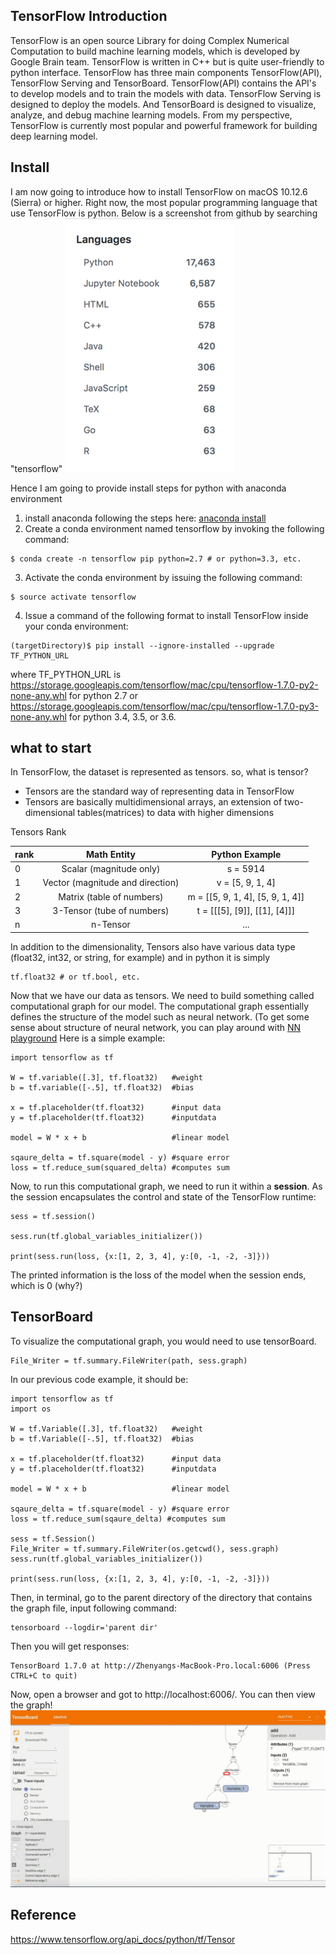 ## TensorFlow Introduction

TensorFlow is an open source Library for doing Complex Numerical Computation to build machine learning models, which is developed by Google Brain team. TensorFlow is written in C++ but is quite user-friendly to python interface. TensorFlow has three main components TensorFlow(API), TensorFlow Serving and TensorBoard. TensorFlow(API) contains the API's to develop models and to train the models with data. TensorFlow Serving is designed to deploy the models. And TensorBoard is designed to visualize, analyze, and debug machine learning models.
From my perspective, TensorFlow is currently most popular and powerful framework for building deep learning model.

## Install
I am now going to introduce how to install TensorFlow on macOS 10.12.6 (Sierra) or higher.
Right now, the most popular programming language that use TensorFlow is python. Below is a screenshot from github by searching "tensorflow"
![](https://github.com/zhenyangy/5914_techteam/blob/master/1.png)

Hence I am going to provide install steps for python with anaconda environment
1. install anaconda following the steps here: [anaconda install](https://docs.anaconda.com/anaconda/install/mac-os#macos-graphical-install)
2. Create a conda environment named tensorflow by invoking the following command:
```
$ conda create -n tensorflow pip python=2.7 # or python=3.3, etc.
```
3. Activate the conda environment by issuing the following command:
```
$ source activate tensorflow
```
4. Issue a command of the following format to install TensorFlow inside your conda environment:
```
(targetDirectory)$ pip install --ignore-installed --upgrade TF_PYTHON_URL
```
where TF_PYTHON_URL is https://storage.googleapis.com/tensorflow/mac/cpu/tensorflow-1.7.0-py2-none-any.whl for python 2.7 or https://storage.googleapis.com/tensorflow/mac/cpu/tensorflow-1.7.0-py3-none-any.whl for python 3.4, 3.5, or 3.6.

## what to start

In TensorFlow, the dataset is represented as tensors. so, what is tensor?
* Tensors are the standard way of representing data in TensorFlow
* Tensors are basically multidimensional arrays, an extension of two-dimensional tables(matrices) to data with higher dimensions

Tensors Rank

| rank |            Math Entity           |          Python Example          |
|------|:--------------------------------:|:--------------------------------:|
| 0    |      Scalar (magnitude only)     |             s = 5914             |
| 1    | Vector (magnitude and direction) |         v = [5, 9, 1, 4]         |
| 2    |     Matrix (table of numbers)    | m = [[5, 9, 1, 4], [5, 9, 1, 4]] |
| 3    |    3-Tensor (tube of numbers)    |   t = [[[5], [9]], [[1], [4]]]   |
| n    |             n-Tensor             |                ...               |

In addition to the dimensionality, Tensors also have various data type (float32, int32, or string, for example) and in python it is simply 
```
tf.float32 # or tf.bool, etc.
```

Now that we have our data as tensors. We need to build something called computational graph for our model.
The computational graph essentially defines the structure of the model such as neural network. (To get some sense about structure of neural network, you can play around with [NN playground](https://playground.tensorflow.org/) Here is a simple example:
```
import tensorflow as tf

W = tf.variable([.3], tf.float32)   #weight
b = tf.variable([-.5], tf.float32)  #bias

x = tf.placeholder(tf.float32)      #input data
y = tf.placeholder(tf.float32)      #inputdata

model = W * x + b                   #linear model

sqaure_delta = tf.square(model - y) #square error
loss = tf.reduce_sum(squared_delta) #computes sum
```
Now, to run this computational graph, we need to run it within a **session**. As the session encapsulates the control and state of the TensorFlow runtime:
```
sess = tf.session()

sess.run(tf.global_variables_initializer())

print(sess.run(loss, {x:[1, 2, 3, 4], y:[0, -1, -2, -3]}))
```
The printed information is the loss of the model when the session ends, which is 0 (why?)

## TensorBoard

To visualize the computational graph, you would need to use tensorBoard.
```
File_Writer = tf.summary.FileWriter(path, sess.graph)
```
In our previous code example, it should be:
```
import tensorflow as tf
import os

W = tf.Variable([.3], tf.float32)   #weight
b = tf.Variable([-.5], tf.float32)  #bias

x = tf.placeholder(tf.float32)      #input data
y = tf.placeholder(tf.float32)      #inputdata

model = W * x + b                   #linear model

sqaure_delta = tf.square(model - y) #square error
loss = tf.reduce_sum(sqaure_delta) #computes sum

sess = tf.Session()
File_Writer = tf.summary.FileWriter(os.getcwd(), sess.graph)
sess.run(tf.global_variables_initializer())

print(sess.run(loss, {x:[1, 2, 3, 4], y:[0, -1, -2, -3]}))
```
Then, in terminal, go to the parent directory of the directory that contains the graph file, input following command:
```
tensorboard --logdir='parent dir'
```
Then you will get responses:
```
TensorBoard 1.7.0 at http://Zhenyangs-MacBook-Pro.local:6006 (Press CTRL+C to quit)
```
Now, open a browser and got to http://localhost:6006/. You can then view the graph!
![Alt Text](https://github.com/zhenyangy/5914_techteam/blob/master/tensorboard.gif)

## Reference
https://www.tensorflow.org/api_docs/python/tf/Tensor
